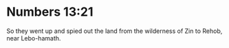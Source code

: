 # Numbers 13:21

So they went up and spied out the land from the wilderness of Zin to Rehob, near Lebo-hamath.
